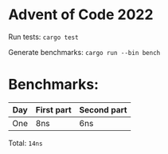 # Advent of Code 2022
Run tests: `cargo test`

Generate benchmarks: `cargo run --bin bench`

# Benchmarks:
| Day | First part | Second part |
| --- | --- | --- |
| One | 8ns | 6ns |


Total: `14ns`

